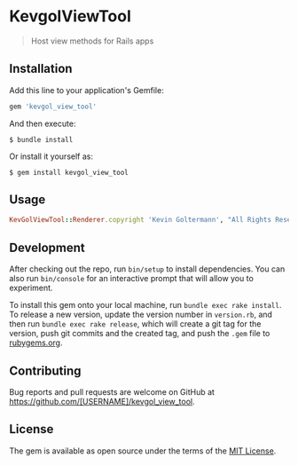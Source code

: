 # KevgolViewTool

> Host view methods for Rails apps

## Installation

Add this line to your application's Gemfile:

```ruby
gem 'kevgol_view_tool'
```

And then execute:

    $ bundle install

Or install it yourself as:

    $ gem install kevgol_view_tool

## Usage

```ruby
KevGolViewTool::Renderer.copyright 'Kevin Goltermann', "All Rights Reserved"
```

## Development

After checking out the repo, run `bin/setup` to install dependencies. You can also run `bin/console` for an interactive prompt that will allow you to experiment.

To install this gem onto your local machine, run `bundle exec rake install`. To release a new version, update the version number in `version.rb`, and then run `bundle exec rake release`, which will create a git tag for the version, push git commits and the created tag, and push the `.gem` file to [rubygems.org](https://rubygems.org).

## Contributing

Bug reports and pull requests are welcome on GitHub at https://github.com/[USERNAME]/kevgol_view_tool.

## License

The gem is available as open source under the terms of the [MIT License](https://opensource.org/licenses/MIT).

